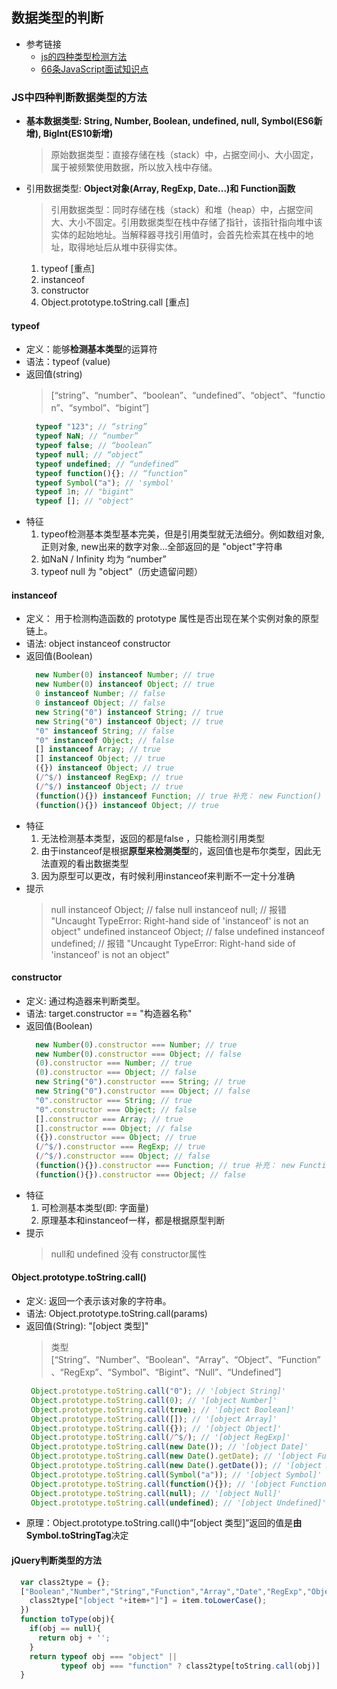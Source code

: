 ## 数据类型的判断
- 参考链接
  + [js的四种类型检测方法](https://juejin.cn/post/6893501668147593223)
  + [66条JavaScript面试知识点](https://juejin.cn/post/6844904200917221389)

### JS中四种判断数据类型的方法
- **基本数据类型: String, Number, Boolean, undefined, null,  Symbol(ES6新增), BigInt(ES10新增)**
  > 原始数据类型：直接存储在栈（stack）中，占据空间小、大小固定，属于被频繁使用数据，所以放入栈中存储。
- 引用数据类型: **Object对象(Array, RegExp, Date...)和 Function函数**
  > 引用数据类型：同时存储在栈（stack）和堆（heap）中，占据空间大、大小不固定。引用数据类型在栈中存储了指针，该指针指向堆中该实体的起始地址。当解释器寻找引用值时，会首先检索其在栈中的地址，取得地址后从堆中获得实体。
  1. typeof [重点]
  2. instanceof
  3. constructor
  4. Object.prototype.toString.call [重点]

#### typeof
  - 定义：能够**检测基本类型**的运算符
  - 语法：typeof (value)
  - 返回值(string)
    >  [“string”、“number”、“boolean”、“undefined”、“object”、“function”、“symbol”、“bigint”]
    ```js
      typeof "123"; // “string”
      typeof NaN; // “number”
      typeof false; // “boolean”
      typeof null; // “object”
      typeof undefined; // “undefined”
      typeof function(){}; // “function”
      typeof Symbol("a"); // 'symbol'
      typeof 1n; // "bigint"
      typeof []; // "object"
    ```
- 特征
  1. typeof检测基本类型基本完美，但是引用类型就无法细分。例如数组对象, 正则对象, new出来的数字对象...全部返回的是 "object"字符串
  2. 如NaN / Infinity 均为 “number”
  3. typeof null 为 "object"（历史遗留问题）

#### instanceof
  - 定义： 用于检测构造函数的 prototype 属性是否出现在某个实例对象的原型链上。
  - 语法: object instanceof constructor
  - 返回值(Boolean)
    ```js
      new Number(0) instanceof Number; // true
      new Number(0) instanceof Object; // true
      0 instanceof Number; // false
      0 instanceof Object; // false
      new String("0") instanceof String; // true
      new String("0") instanceof Object; // true
      "0" instanceof String; // false
      "0" instanceof Object; // false
      [] instanceof Array; // true
      [] instanceof Object; // true
      ({}) instanceof Object; // true
      (/^$/) instanceof RegExp; // true
      (/^$/) instanceof Object; // true
      (function(){}) instanceof Function; // true 补充： new Function() => function(){} 
      (function(){}) instanceof Object; // true 
    ``` 
  - 特征
    1. 无法检测基本类型，返回的都是false ，只能检测引用类型
    2. 由于instanceof是根据**原型来检测类型**的，返回值也是布尔类型，因此无法直观的看出数据类型
    3. 因为原型可以更改，有时候利用instanceof来判断不一定十分准确
  - 提示
    > null instanceof Object; // false
    > null instanceof null; // 报错 "Uncaught TypeError: Right-hand side of 'instanceof' is not an object"
    > undefined instanceof Object; // false 
    > undefined instanceof undefined; // 报错 "Uncaught TypeError: Right-hand side of 'instanceof' is not an object"

#### constructor
  - 定义: 通过构造器来判断类型。
  - 语法: target.constructor == "构造器名称"
  - 返回值(Boolean)
    ```js
      new Number(0).constructor === Number; // true
      new Number(0).constructor === Object; // false
      (0).constructor === Number; // true
      (0).constructor === Object; // false
      new String("0").constructor === String; // true
      new String("0").constructor === Object; // false
      "0".constructor === String; // true
      "0".constructor === Object; // false
      [].constructor === Array; // true
      [].constructor === Object; // false
      ({}).constructor === Object; // true
      (/^$/).constructor === RegExp; // true
      (/^$/).constructor === Object; // false
      (function(){}).constructor === Function; // true 补充： new Function() => function(){}
      (function(){}).constructor === Object; // false
    ``` 
  - 特征
    1. 可检测基本类型(即: 字面量)
    2. 原理基本和instanceof一样，都是根据原型判断
  - 提示
    > null和 undefined 没有 constructor属性

#### Object.prototype.toString.call()
  - 定义: 返回一个表示该对象的字符串。
  - 语法: Object.prototype.toString.call(params)
  - 返回值(String): "[object 类型]"
    > 类型 [“String”、“Number”、“Boolean”、“Array”、“Object”、“Function”、“RegExp”、“Symbol”、“Bigint”、“Null”、“Undefined”]
    ```js
     Object.prototype.toString.call("0"); // '[object String]'
     Object.prototype.toString.call(0); // '[object Number]'
     Object.prototype.toString.call(true); // '[object Boolean]'
     Object.prototype.toString.call([]); // '[object Array]'
     Object.prototype.toString.call({}); // '[object Object]'
     Object.prototype.toString.call(/^$/); // '[object RegExp]'
     Object.prototype.toString.call(new Date()); // '[object Date]'
     Object.prototype.toString.call(new Date().getDate); // '[object Function]'
     Object.prototype.toString.call(new Date().getDate()); // '[object Number]'
     Object.prototype.toString.call(Symbol("a")); // '[object Symbol]'
     Object.prototype.toString.call(function(){}); // '[object Function]'
     Object.prototype.toString.call(null); // '[object Null]'
     Object.prototype.toString.call(undefined); // '[object Undefined]'
    ```
  - 原理：Object.prototype.toString.call()中“[object 类型]”返回的值是**由Symbol.toStringTag**决定

#### jQuery判断类型的方法
```js
  var class2type = {};
  ["Boolean","Number","String","Function","Array","Date","RegExp","Object","Error","Symbol","BigInt","GeneratorFunction"].forEach(item=>{
    class2type["[object "+item+"]"] = item.toLowerCase();
  })
  function toType(obj){
    if(obj == null){
      return obj + '';
    }
    return typeof obj === "object" ||
           typeof obj === "function" ? class2type[toString.call(obj)] || "object" : typeof obj;
  }

```
